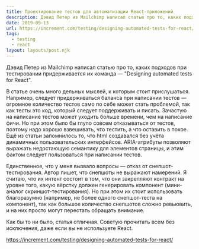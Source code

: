 ```yaml
---
title: Проектирование тестов для автоматизации React-приложений
description: Дэвид Петер из Mailchimp написал статью про то, каких подходов при тестировании придерживается их команда
date: 2019-09-13
url: https://increment.com/testing/designing-automated-tests-for-react/
tags:
  - testing
  - react
layout: layouts/post.njk
---
```

Дэвид Петер из Mailchimp написал статью про то, каких подходов при тестировании придерживается их команда — "Designing automated tests for React".

В статье очень много дельных мыслей, к которым стоит прислушаться. Например, следует придерживаться баланса при написании тестов — огромное количество тестов само по себе может стать проблемой, так как тесты это код, который следует поддерживать и писать. Зачастую на написание тестов может уходить больше времени, чем на написание фичи. Но при этом было бы глупо совсем отказываться от тестов, поэтому надо хорошо взвешивать, что тестить, а что оставить в покое. Ещё из статьи запомнилось то, что html создавался без учёта динамичных пользовательских интерфейсов. ARIA-атрибуты позволяют выражать недостающую семантику для элементов страницы, и этим фактом следует пользоваться при написании тестов.

Единственное, что у меня вызвало вопросы — отказ от снепшот-тестирования. Автор пишет, что снепшоты не выражают намерений. Я считаю, что их интент состоит в том, что они закрепляют контракт на уровне того, какую вёрстку должен генерировать компонент (мини-аналог скриншот-тестирования). Но при этом их стоит использовать благоразумно (например, не более одного снепшот-теста на компонент), так как большое количество снепшотов сложно ревьювить, и на них просто могут перестать обращать внимание.

Как бы то ни было, статья отличная. Советую прочитать всем без исключения, даже если вы не используете React.

https://increment.com/testing/designing-automated-tests-for-react/
